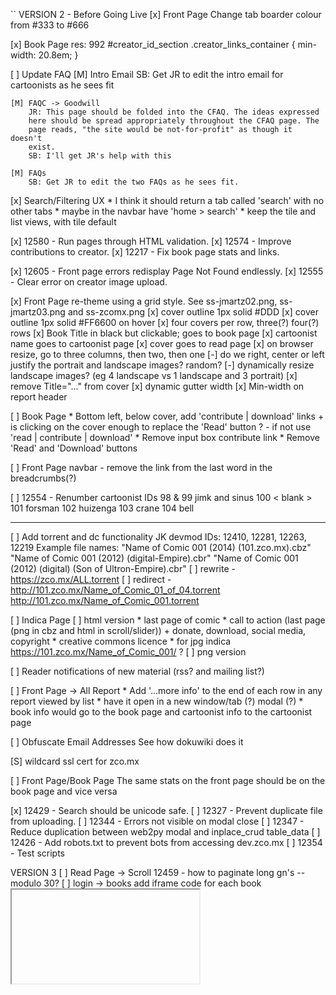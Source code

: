 ``
VERSION 2 - Before Going Live
[x] Front Page
    Change tab boarder colour from #333 to #666

[x] Book Page
    res: 992
    #creator_id_section .creator_links_container { min-width: 20.8em; }

[ ] Update FAQ
    [M] Intro Email
        SB: Get JR to edit the intro email for cartoonists as he sees fit

    [M] FAQC -> Goodwill
        JR: This page should be folded into the CFAQ. The ideas expressed
        here should be spread appropriately throughout the CFAQ page. The
        page reads, "the site would be not-for-profit" as though it doesn't
        exist.
        SB: I'll get JR's help with this

    [M] FAQs
        SB: Get JR to edit the two FAQs as he sees fit.

[x] Search/Filtering UX
    * I think it should return a tab called 'search' with no other tabs
    * maybe in the navbar have 'home > search'
    * keep the tile and list views, with tile default

[x] 12580 - Run pages through HTML validation.
[x] 12574 - Improve contributions to creator.
[x] 12217 - Fix book page stats and links.

[x] 12605 - Front page errors redisplay Page Not Found endlessly.
[x] 12555 - Clear error on creator image upload.

[x] Front Page
    re-theme using a grid style.  See ss-jmartz02.png, ss-jmartz03.png and ss-zcomx.png
    [x] cover outline 1px solid #DDD
    [x] cover outline 1px solid #FF6600 on hover
    [x] four covers per row, three(?) four(?) rows
    [x] Book Title in black but clickable; goes to book page
    [x] cartoonist name goes to cartoonist page
    [x] cover goes to read page
    [x] on browser resize, go to three columns, then two, then one
    [-] do we right, center or left justify the portrait and landscape images?  random?
    [-] dynamically resize landscape images?  (eg 4 landscape vs 1 landscape and 3 portrait)
    [x] remove Title="..." from cover
    [x] dynamic gutter width
    [x] Min-width on report header

[ ] Book Page
    * Bottom left, below cover, add 'contribute | download' links
        + is clicking on the cover enough to replace the 'Read' button ?
            - if not use 'read | contribute | download'
    * Remove input box contribute link
    * Remove 'Read' and 'Download' buttons

[ ] Front Page
    navbar - remove the link from the last word in the breadcrumbs(?)

[ ] 12554 - Renumber cartoonist IDs
    98 & 99 jimk and sinus
    100 < blank >
    101 forsman
    102 huizenga
    103 crane
    104 bell

----
[ ] Add torrent and dc functionality
    JK devmod IDs: 12410, 12281, 12263, 12219
    Example file names:
    "Name of Comic 001 (2014) (101.zco.mx).cbz"
    "Name of Comic 001 (2012) (digital-Empire).cbr"
    "Name of Comic 001 (2012) (digital) (Son of Ultron-Empire).cbr"
    [ ] rewrite - https://zco.mx/ALL.torrent
    [ ] redirect - http://101.zco.mx/Name_of_Comic_01_of_04.torrent http://101.zco.mx/Name_of_Comic_001.torrent

[ ] Indica Page
    [ ] html version
        * last page of comic
        * call to action (last page (png in cbz and html in scroll/slider))
            + donate, download, social media, copyright
        * creative commons licence
        * for jpg indica https://101.zco.mx/Name_of_Comic_001/  ?
    [ ] png version

[ ] Reader notifications of new material (rss? and mailing list?)

[ ] Front Page -> All Report
    * Add '...more info' to the end of each row in any report viewed by list
    * have it open in a new window/tab (?)  modal (?)
    * book info would go to the book page and cartoonist info to the cartoonist page

[ ] Obfuscate Email Addresses
    See how dokuwiki does it

[S] wildcard ssl cert for zco.mx

[ ] Front Page/Book Page
    The same stats on the front page should be on the book page and vice versa

[x] 12429 - Search should be unicode safe.
[ ] 12327 - Prevent duplicate file from uploading.
[ ] 12344 - Errors not visible on modal close
[ ] 12347 - Reduce duplication between web2py modal and inplace_crud table_data
[ ] 12426 - Add robots.txt to prevent bots from accessing dev.zco.mx
[ ] 12354 - Test scripts

VERSION 3
[ ] Read Page -> Scroll
    12459 - how to paginate long gn's -- modulo 30?
[ ] login -> books
    add iframe code for each book
    <embed/>
    <iframe/>
    SB 2014-08-29 11:24  This needs more thought
[O] Mature Content icon
[ ] Check for duplicate file/book names
[ ] Url checker
[ ] login -> books page - paginate 'released' and 'ongoing' books
[ ] Copyright material
    DMCA / C&D disclaimer button would work
[ ] Social media links other than on the indica ??
[ ] Tags (kids, by genre ??)
[ ] Creator page -> Links to Cartoonist Articles/interviews?
[ ] Book page -> Links to Book Reviews ?
[ ] Front Page
    reports - by month? by year?
[ ] Read Page
    Keyboard control for slider - L, R (and maybe U for back to artist page)
    Navigate with mouse scroll as well
    http://geekwagon.net/projects/xkcd1190/
    h-scroll - http://danielschafferbrooklyncomics.com/books/uncategorized/all-you-need/
[ ] 12539 - Create aliases when users change their name
    jane smith -> id: 999 -> zco.mx/jane_smith
    ## name change
    jane smith jones -> id: 999 -> zco.mx/jane_smith_jones
    jane smith -> id: 999 -> zco.mx/jane_smith_jones

    We should likely create a check to alert when this happens because
    1) the cartoonist could generate a ton of aliases
    2) the cartoonist could masquerade (fraud) as another cartoonist

[ ] 12558 - Modularly return creator name
[ ] Front Page -> 12560 - store attributes in session and reuse

IDEAS
[ ] knowledge base
    Broad examples:
    [ ] Scanning and Photoshop howto's
    [ ] Howto Create a Minicomic
    [ ] What is a risograph?
    [ ] Different styles of book printing
        [ ] maybe a list of printers and approximate pricing

[ ] bug/feature tracker
    * public or developer only?
    * vote up/down
    * github's issue tracker?
    * does this need a separate page?  link in the footer?

[s] Creative Commons Licence
    http://wiki.creativecommons.org/Frequently_Asked_Questions#How_should_I_decide_which_license_to_choose.3F
    https://creativecommons.org/licenses/by-nc/4.0/     ## Attribution-NonCommercial 4.0 International (CC BY-NC 4.0)
    (c) All Rights Reserved
    by-nc-nd
    by-nd
    by-nc
    by
    by-nc-sa
    by-sa

[ ] Is re-releasing released books a problem?
    * use the upload modal with any read-only fields
    * update a version number on the indica?

[ ] Front Page - Add 'download' report
    downloading all.torrent gives +1 to all books
    downloading cartoonist.torrent gives +1 to all that cartoonist's books
[ ] How best to use the front page?

[-] Guided view using Perfect Viewer ?
    The main dev, Lin Rookie (rookiestudio@gmail.com), suggests guided view is
    possible with opencv but he believes the feature is not useful and it is a
    low priority.  He said the source is closed and he does not take bounties
    towards new features.

[ ] bio and book description - wikipedia api?
    https://github.com/goldsmith/Wikipedia          ## wikipedia api

[ ] user comments? - disqus api? reddit api?
    * creators choose comments to form a digital letters page?
[ ] how best to promote micro-publisher and things like the Muster List
[ ] site for original art?
[ ] youtube/google hangout - drawing of a page live ?
``
# vim:set ft=dm:
